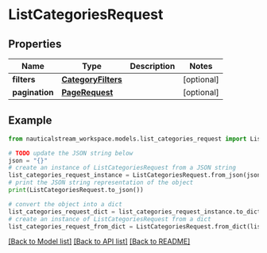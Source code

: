 # ListCategoriesRequest


## Properties

Name | Type | Description | Notes
------------ | ------------- | ------------- | -------------
**filters** | [**CategoryFilters**](CategoryFilters.md) |  | [optional] 
**pagination** | [**PageRequest**](PageRequest.md) |  | [optional] 

## Example

```python
from nauticalstream_workspace.models.list_categories_request import ListCategoriesRequest

# TODO update the JSON string below
json = "{}"
# create an instance of ListCategoriesRequest from a JSON string
list_categories_request_instance = ListCategoriesRequest.from_json(json)
# print the JSON string representation of the object
print(ListCategoriesRequest.to_json())

# convert the object into a dict
list_categories_request_dict = list_categories_request_instance.to_dict()
# create an instance of ListCategoriesRequest from a dict
list_categories_request_from_dict = ListCategoriesRequest.from_dict(list_categories_request_dict)
```
[[Back to Model list]](../README.md#documentation-for-models) [[Back to API list]](../README.md#documentation-for-api-endpoints) [[Back to README]](../README.md)



